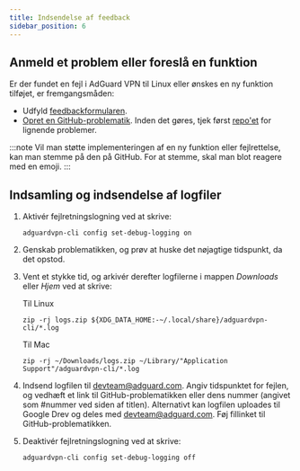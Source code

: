 ```yaml
---
title: Indsendelse af feedback
sidebar_position: 6
---
```


## Anmeld et problem eller foreslå en funktion

Er der fundet en fejl i AdGuard VPN til Linux eller ønskes en ny funktion tilføjet, er fremgangsmåden:

- Udfyld [feedbackformularen](https://surveys.adguard.com/en/vpn_linux/form.html).
- [Opret en GitHub-problematik](https://github.com/AdguardTeam/AdGuardVPNCLI/issues/new/choose). Inden det gøres, tjek først [repo'et](https://github.com/AdguardTeam/AdGuardVPNCLI/issues?q=is%3Aissue) for lignende problemer.

:::note
Vil man støtte implementeringen af en ny funktion eller fejlrettelse, kan man stemme på den på GitHub. For at stemme, skal man blot reagere med en emoji.
:::

## Indsamling og indsendelse af logfiler

1. Aktivér fejlretningslogning ved at skrive:

   `adguardvpn-cli config set-debug-logging on`

2. Genskab problematikken, og prøv at huske det nøjagtige tidspunkt, da det opstod.

3. Vent et stykke tid, og arkivér derefter logfilerne i mappen _Downloads_ eller _Hjem_ ved at skrive:

   Til Linux

   `zip -rj logs.zip ${XDG_DATA_HOME:-~/.local/share}/adguardvpn-cli/*.log`

   Til Mac

   `zip -rj ~/Downloads/logs.zip ~/Library/"Application Support"/adguardvpn-cli/*.log`

4. Indsend logfilen til devteam@adguard.com. Angiv tidspunktet for fejlen, og vedhæft et link til GitHub-problematikken eller dens nummer (angivet som #nummer ved siden af titlen). Alternativt kan logfilen uploades til Google Drev og deles med devteam@adguard.com. Føj fillinket til GitHub-problematikken.

5. Deaktivér fejlretningslogning ved at skrive:

   `adguardvpn-cli config set-debug-logging off`
